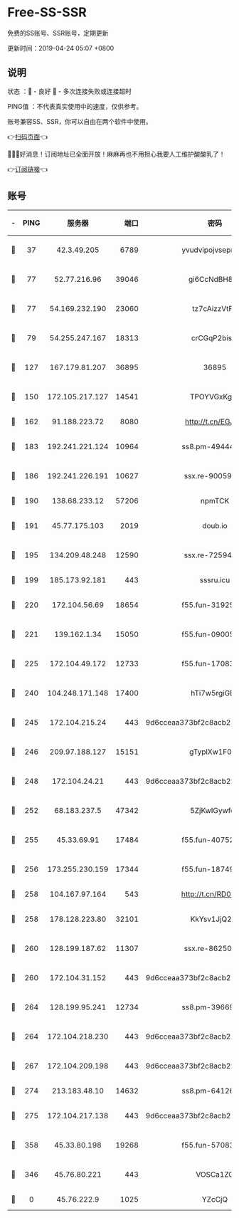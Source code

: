 # Free-SS-SSR

免费的SS账号、SSR账号，定期更新

更新时间：2019-04-24 05:07 +0800

## 说明

状态     ：🙂 - 良好 🙁 - 多次连接失败或连接超时

PING值   ：不代表真实使用中的速度，仅供参考。

账号兼容SS、SSR，你可以自由在两个软件中使用。

👉[扫码页面](https://liesauer.github.io/Free-SS-SSR/)👈

🎉🎉🎉好消息！订阅地址已全面开放！麻麻再也不用担心我要人工维护酸酸乳了！

👉[订阅链接](https://www.liesauer.net/yogurt/subscribe?ACCESS_TOKEN=DAYxR3mMaZAsaqUb)👈

## 账号

|-|PING|服务器|端口|密码|加密方式|区域|
|:----:|:----:|:-----:|-----:|:----:|:----:|:----:|
|🙂|37|42.3.49.205|6789|yvudvipojvseprugib|aes-256-cfb|HK|
|🙂|77|52.77.216.96|39046|gi6CcNdBH8kZ|aes-256-cfb|SG|
|🙂|77|54.169.232.190|23060|tz7cAizzVtFS|aes-256-cfb|SG|
|🙂|79|54.255.247.167|18313|crCGqP2bisRI|aes-256-cfb|SG|
|🙂|127|167.179.81.207|36895|36895|aes-256-cfb|JP|
|🙂|150|172.105.217.127|14541|TPOYVGxKglpi|aes-256-cfb|JP|
|🙂|162|91.188.223.72|8080|http://t.cn/EGJIyrl|rc4-md5|RU|
|🙂|183|192.241.221.124|10964|ss8.pm-49444902|aes-256-cfb|US|
|🙂|186|192.241.226.191|10627|ssx.re-90059396|aes-256-cfb|US|
|🙂|190|138.68.233.12|57206|npmTCK|rc4-md5|US|
|🙂|191|45.77.175.103|2019|doub.io|aes-128-ctr|SG|
|🙂|195|134.209.48.248|12590|ssx.re-72594146|aes-256-cfb|US|
|🙂|199|185.173.92.181|443|sssru.icu|rc4-md5|RU|
|🙂|220|172.104.56.69|18654|f55.fun-31925576|aes-256-cfb|SG|
|🙂|221|139.162.1.34|15050|f55.fun-09005497|aes-256-cfb|SG|
|🙂|225|172.104.49.172|12733|f55.fun-17083510|aes-256-cfb|SG|
|🙂|240|104.248.171.148|17400|hTi7w5rgiGBb|aes-256-cfb|GB|
|🙂|245|172.104.215.24|443|9d6cceaa373bf2c8acb22e60b6a58be6|aes-256-cfb|US|
|🙂|246|209.97.188.127|15151|gTyplXw1F0vR|aes-256-cfb|GB|
|🙂|248|172.104.24.21|443|9d6cceaa373bf2c8acb22e60b6a58be6|aes-256-cfb|US|
|🙂|252|68.183.237.5|47342|5ZjKwIGywfq9|aes-256-cfb|SG|
|🙂|255|45.33.69.91|17484|f55.fun-40752674|aes-256-cfb|US|
|🙂|256|173.255.230.159|17344|f55.fun-18749119|aes-256-cfb|US|
|🙂|258|104.167.97.164|543|http://t.cn/RD0D7sx|rc4-md5|CA|
|🙂|258|178.128.223.80|32101|KkYsv1JjQ2tH|aes-256-cfb|SG|
|🙂|260|128.199.187.62|11307|ssx.re-86250492|aes-256-cfb|SG|
|🙂|260|172.104.31.152|443|9d6cceaa373bf2c8acb22e60b6a58be6|aes-256-cfb|US|
|🙂|264|128.199.95.241|12734|ss8.pm-39669499|aes-256-cfb|SG|
|🙂|264|172.104.218.230|443|9d6cceaa373bf2c8acb22e60b6a58be6|aes-256-cfb|US|
|🙂|267|172.104.209.198|443|9d6cceaa373bf2c8acb22e60b6a58be6|aes-256-cfb|US|
|🙂|274|213.183.48.10|14632|ss8.pm-64126752|rc4-md5|RU|
|🙂|275|172.104.217.138|443|9d6cceaa373bf2c8acb22e60b6a58be6|aes-256-cfb|US|
|🙂|358|45.33.80.198|19268|f55.fun-57083371|aes-256-cfb|US|
|🙂|346|45.76.80.221|443|VOSCa1ZG|aes-256-cfb|DE|
|🙁|0|45.76.222.9|1025|YZcCjQ|rc4-md5|JP|
